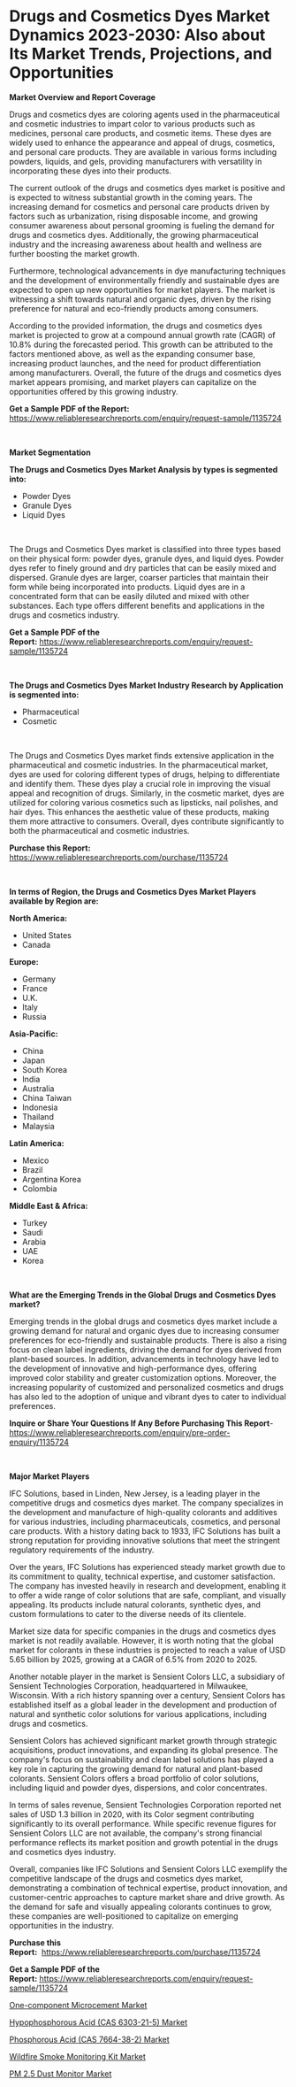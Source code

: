 <p><h1>Drugs and Cosmetics Dyes Market Dynamics 2023-2030: Also about Its Market Trends, Projections, and Opportunities</h1></p><p><strong>Market Overview and Report Coverage</strong></p>
<p><p>Drugs and cosmetics dyes are coloring agents used in the pharmaceutical and cosmetic industries to impart color to various products such as medicines, personal care products, and cosmetic items. These dyes are widely used to enhance the appearance and appeal of drugs, cosmetics, and personal care products. They are available in various forms including powders, liquids, and gels, providing manufacturers with versatility in incorporating these dyes into their products.</p><p>The current outlook of the drugs and cosmetics dyes market is positive and is expected to witness substantial growth in the coming years. The increasing demand for cosmetics and personal care products driven by factors such as urbanization, rising disposable income, and growing consumer awareness about personal grooming is fueling the demand for drugs and cosmetics dyes. Additionally, the growing pharmaceutical industry and the increasing awareness about health and wellness are further boosting the market growth.</p><p>Furthermore, technological advancements in dye manufacturing techniques and the development of environmentally friendly and sustainable dyes are expected to open up new opportunities for market players. The market is witnessing a shift towards natural and organic dyes, driven by the rising preference for natural and eco-friendly products among consumers.</p><p>According to the provided information, the drugs and cosmetics dyes market is projected to grow at a compound annual growth rate (CAGR) of 10.8% during the forecasted period. This growth can be attributed to the factors mentioned above, as well as the expanding consumer base, increasing product launches, and the need for product differentiation among manufacturers. Overall, the future of the drugs and cosmetics dyes market appears promising, and market players can capitalize on the opportunities offered by this growing industry.</p></p>
<p><strong>Get a Sample PDF of the Report:</strong> <a href="https://www.reliableresearchreports.com/enquiry/request-sample/1135724">https://www.reliableresearchreports.com/enquiry/request-sample/1135724</a></p>
<p>&nbsp;</p>
<p><strong>Market Segmentation</strong></p>
<p><strong>The Drugs and Cosmetics Dyes Market Analysis by types is segmented into:</strong></p>
<p><ul><li>Powder Dyes</li><li>Granule Dyes</li><li>Liquid Dyes</li></ul></p>
<p>&nbsp;</p>
<p><p>The Drugs and Cosmetics Dyes market is classified into three types based on their physical form: powder dyes, granule dyes, and liquid dyes. Powder dyes refer to finely ground and dry particles that can be easily mixed and dispersed. Granule dyes are larger, coarser particles that maintain their form while being incorporated into products. Liquid dyes are in a concentrated form that can be easily diluted and mixed with other substances. Each type offers different benefits and applications in the drugs and cosmetics industry.</p></p>
<p><strong>Get a Sample PDF of the Report:</strong>&nbsp;<a href="https://www.reliableresearchreports.com/enquiry/request-sample/1135724">https://www.reliableresearchreports.com/enquiry/request-sample/1135724</a></p>
<p>&nbsp;</p>
<p><strong>The Drugs and Cosmetics Dyes Market Industry Research by Application is segmented into:</strong></p>
<p><ul><li>Pharmaceutical</li><li>Cosmetic</li></ul></p>
<p>&nbsp;</p>
<p><p>The Drugs and Cosmetics Dyes market finds extensive application in the pharmaceutical and cosmetic industries. In the pharmaceutical market, dyes are used for coloring different types of drugs, helping to differentiate and identify them. These dyes play a crucial role in improving the visual appeal and recognition of drugs. Similarly, in the cosmetic market, dyes are utilized for coloring various cosmetics such as lipsticks, nail polishes, and hair dyes. This enhances the aesthetic value of these products, making them more attractive to consumers. Overall, dyes contribute significantly to both the pharmaceutical and cosmetic industries.</p></p>
<p><strong>Purchase this Report:</strong>&nbsp; <a href="https://www.reliableresearchreports.com/purchase/1135724">https://www.reliableresearchreports.com/purchase/1135724</a></p>
<p>&nbsp;</p>
<p><strong>In terms of Region, the Drugs and Cosmetics Dyes Market Players available by Region are:</strong></p>
<p>
    <p> <strong> North America: </strong>
        <ul>
            <li>United States</li>
            <li>Canada</li>
        </ul>
        </p> 
    <p> <strong> Europe: </strong>
        <ul>
            <li>Germany</li>
            <li>France</li>
            <li>U.K.</li>
            <li>Italy</li>
            <li>Russia</li>
        </ul>
        </p> 
    <p> <strong> Asia-Pacific: </strong>
        <ul>
            <li>China</li>
            <li>Japan</li>
            <li>South Korea</li>
            <li>India</li>
            <li>Australia</li>
            <li>China Taiwan</li>
            <li>Indonesia</li>
            <li>Thailand</li>
            <li>Malaysia</li>
        </ul>
        </p> 
    <p> <strong> Latin America: </strong>
        <ul>
            <li>Mexico</li>
            <li>Brazil</li>
            <li>Argentina Korea</li>
            <li>Colombia</li>
        </ul>
        </p> 
    <p> <strong> Middle East & Africa: </strong>
        <ul>
            <li>Turkey</li>
            <li>Saudi</li>
            <li>Arabia</li>
            <li>UAE</li>
            <li>Korea</li>
        </ul>
    </p>
    </p>
<p>&nbsp;</p>
<p><strong>What are the Emerging Trends in the Global Drugs and Cosmetics Dyes market?</strong></p>
<p><p>Emerging trends in the global drugs and cosmetics dyes market include a growing demand for natural and organic dyes due to increasing consumer preferences for eco-friendly and sustainable products. There is also a rising focus on clean label ingredients, driving the demand for dyes derived from plant-based sources. In addition, advancements in technology have led to the development of innovative and high-performance dyes, offering improved color stability and greater customization options. Moreover, the increasing popularity of customized and personalized cosmetics and drugs has also led to the adoption of unique and vibrant dyes to cater to individual preferences.</p></p>
<p><strong>Inquire or Share Your Questions If Any Before Purchasing This Report</strong>- <a href="https://www.reliableresearchreports.com/enquiry/pre-order-enquiry/1135724">https://www.reliableresearchreports.com/enquiry/pre-order-enquiry/1135724</a></p>
<p>&nbsp;</p>
<p><strong>Major Market Players</strong></p>
<p><p>IFC Solutions, based in Linden, New Jersey, is a leading player in the competitive drugs and cosmetics dyes market. The company specializes in the development and manufacture of high-quality colorants and additives for various industries, including pharmaceuticals, cosmetics, and personal care products. With a history dating back to 1933, IFC Solutions has built a strong reputation for providing innovative solutions that meet the stringent regulatory requirements of the industry.</p><p>Over the years, IFC Solutions has experienced steady market growth due to its commitment to quality, technical expertise, and customer satisfaction. The company has invested heavily in research and development, enabling it to offer a wide range of color solutions that are safe, compliant, and visually appealing. Its products include natural colorants, synthetic dyes, and custom formulations to cater to the diverse needs of its clientele.</p><p>Market size data for specific companies in the drugs and cosmetics dyes market is not readily available. However, it is worth noting that the global market for colorants in these industries is projected to reach a value of USD 5.65 billion by 2025, growing at a CAGR of 6.5% from 2020 to 2025.</p><p>Another notable player in the market is Sensient Colors LLC, a subsidiary of Sensient Technologies Corporation, headquartered in Milwaukee, Wisconsin. With a rich history spanning over a century, Sensient Colors has established itself as a global leader in the development and production of natural and synthetic color solutions for various applications, including drugs and cosmetics.</p><p>Sensient Colors has achieved significant market growth through strategic acquisitions, product innovations, and expanding its global presence. The company's focus on sustainability and clean label solutions has played a key role in capturing the growing demand for natural and plant-based colorants. Sensient Colors offers a broad portfolio of color solutions, including liquid and powder dyes, dispersions, and color concentrates.</p><p>In terms of sales revenue, Sensient Technologies Corporation reported net sales of USD 1.3 billion in 2020, with its Color segment contributing significantly to its overall performance. While specific revenue figures for Sensient Colors LLC are not available, the company's strong financial performance reflects its market position and growth potential in the drugs and cosmetics dyes industry.</p><p>Overall, companies like IFC Solutions and Sensient Colors LLC exemplify the competitive landscape of the drugs and cosmetics dyes market, demonstrating a combination of technical expertise, product innovation, and customer-centric approaches to capture market share and drive growth. As the demand for safe and visually appealing colorants continues to grow, these companies are well-positioned to capitalize on emerging opportunities in the industry.</p></p>
<p><strong>Purchase this Report:</strong>&nbsp;&nbsp;<a href="https://www.reliableresearchreports.com/purchase/1135724">https://www.reliableresearchreports.com/purchase/1135724</a></p>
<p></p>
<p><strong>Get a Sample PDF of the Report:</strong>&nbsp;<a href="https://www.reliableresearchreports.com/enquiry/request-sample/1135724">https://www.reliableresearchreports.com/enquiry/request-sample/1135724</a></p>
<p><p><a href="https://github.com/RoccoManning/Market-Research-Report-List-2/blob/main/one-component-microcement-market.md">One-component Microcement Market</a></p><p><a href="https://medium.com/@kanew14036/hypophosphorous-acid-cas-6303-21-5-market-comprehensive-assessment-by-type-application-and-b09a56d00296">Hypophosphorous Acid (CAS 6303-21-5) Market</a></p><p><a href="https://medium.com/@emiliomartelli542/phosphorous-acid-cas-7664-38-2-market-focuses-on-market-share-size-and-projected-forecast-till-565c13455ac5">Phosphorous Acid (CAS 7664-38-2) Market</a></p><p><a href="https://www.linkedin.com/pulse/wildfire-smoke-monitoring-kit-market-size-2023-2030-global/">Wildfire Smoke Monitoring Kit Market</a></p><p><a href="https://www.linkedin.com/pulse/pm-25-dust-monitor-market-size-2023-2030-global/">PM 2.5 Dust Monitor Market</a></p></p>